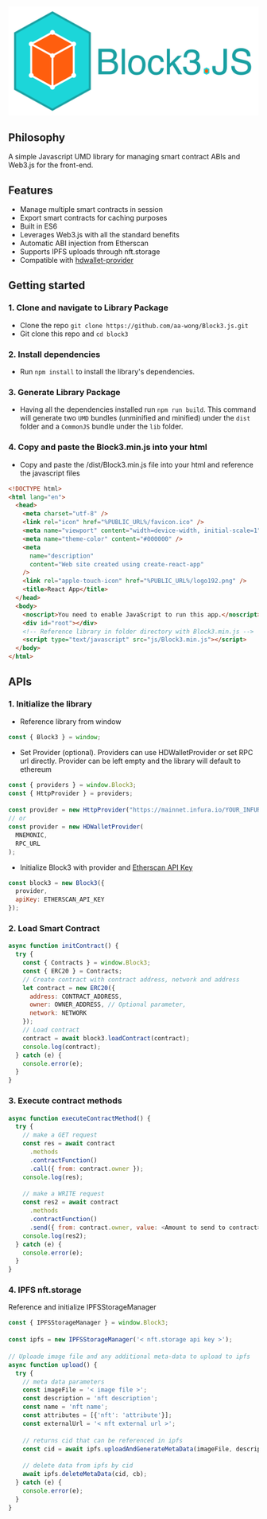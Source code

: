 ![Block3.js](https://github.com/aa-wong/Block3.js/blob/main/block3js-logo-background.png)

## Philosophy

A simple Javascript UMD library for managing smart contract ABIs and Web3.js for the front-end.

## Features

- Manage multiple smart contracts in session
- Export smart contracts for caching purposes
- Built in ES6
- Leverages Web3.js with all the standard benefits
- Automatic ABI injection from Etherscan
- Supports IPFS uploads through nft.storage
- Compatible with [hdwallet-provider](https://github.com/trufflesuite/truffle/tree/master/packages/hdwallet-provider#readme)

## Getting started

### 1. Clone and navigate to Library Package

- Clone the repo `git clone https://github.com/aa-wong/Block3.js.git`
- Git clone this repo and `cd block3`

### 2. Install dependencies

- Run `npm install` to install the library's dependencies.

### 3. Generate Library Package

- Having all the dependencies installed run `npm run build`. This command will generate two `UMD` bundles (unminified and minified) under the `dist` folder and a `CommonJS` bundle under the `lib` folder.

### 4. Copy and paste the Block3.min.js into your html

- Copy and paste the /dist/Block3.min.js file into your html and reference the javascript files
```html
<!DOCTYPE html>
<html lang="en">
  <head>
    <meta charset="utf-8" />
    <link rel="icon" href="%PUBLIC_URL%/favicon.ico" />
    <meta name="viewport" content="width=device-width, initial-scale=1" />
    <meta name="theme-color" content="#000000" />
    <meta
      name="description"
      content="Web site created using create-react-app"
    />
    <link rel="apple-touch-icon" href="%PUBLIC_URL%/logo192.png" />
    <title>React App</title>
  </head>
  <body>
    <noscript>You need to enable JavaScript to run this app.</noscript>
    <div id="root"></div>
    <!-- Reference library in folder directory with Block3.min.js -->
    <script type="text/javascript" src="js/Block3.min.js"></script>
  </body>
</html>
```

## APIs

### 1. Initialize the library

- Reference library from window
```javascript
const { Block3 } = window;
```
- Set Provider (optional). Providers can use HDWalletProvider or set RPC url directly. Provider can be left empty and the library will default to ethereum
```javascript
const { providers } = window.Block3;
const { HttpProvider } = providers;

const provider = new HttpProvider("https://mainnet.infura.io/YOUR_INFURA_API_KEY");
// or
const provider = new HDWalletProvider(
  MNEMONIC,
  RPC_URL
);
```
- Initialize Block3 with provider and [Etherscan API Key](https://etherscan.io/apis)
```javascript
const block3 = new Block3({
  provider,
  apiKey: ETHERSCAN_API_KEY
});
```

### 2. Load Smart Contract

```javascript
async function initContract() {
  try {
    const { Contracts } = window.Block3;
    const { ERC20 } = Contracts;
    // Create contract with contract address, network and address
    let contract = new ERC20({
      address: CONTRACT_ADDRESS,
      owner: OWNER_ADDRESS, // Optional parameter,
      network: NETWORK
    });
    // Load contract
    contract = await block3.loadContract(contract);
    console.log(contract);
  } catch (e) {
    console.error(e);
  }
}
```

### 3. Execute contract methods
```javascript
async function executeContractMethod() {
  try {
    // make a GET request
    const res = await contract
      .methods
      .contractFunction()
      .call({ from: contract.owner });
    console.log(res);

    // make a WRITE request
    const res2 = await contract
      .methods
      .contractFunction()
      .send({ from: contract.owner, value: <Amount to send to contract> });
    console.log(res2);
  } catch (e) {
    console.error(e);
  }
}
```

### 4. IPFS nft.storage
Reference and initialize IPFSStorageManager

```javascript
const { IPFSStorageManager } = window.Block3;

const ipfs = new IPFSStorageManager('< nft.storage api key >');

// Uploade image file and any additional meta-data to upload to ipfs
async function upload() {
  try {
    // meta data parameters
    const imageFile = '< image file >';
    const description = 'nft description';
    const name = 'nft name';
    const attributes = [{'nft': 'attribute'}];
    const externalUrl = '< nft external url >';

    // returns cid that can be referenced in ipfs
    const cid = await ipfs.uploadAndGenerateMetaData(imageFile, description, name, attributes, externalUrl);

    // delete data from ipfs by cid
    await ipfs.deleteMetaData(cid, cb);
  } catch (e) {
    console.error(e);
  }
}
```
